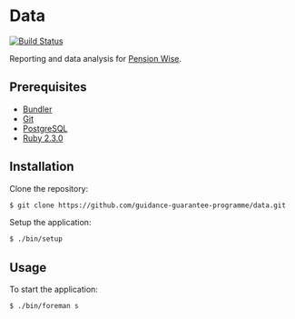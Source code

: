# Data

[![Build Status](https://travis-ci.org/guidance-guarantee-programme/data.svg)](https://travis-ci.org/guidance-guarantee-programme/data)

Reporting and data analysis for [Pension Wise].


## Prerequisites

* [Bundler]
* [Git]
* [PostgreSQL]
* [Ruby 2.3.0][Ruby]


## Installation

Clone the repository:

```sh
$ git clone https://github.com/guidance-guarantee-programme/data.git
```

Setup the application:

```sh
$ ./bin/setup
```


## Usage

To start the application:

```sh
$ ./bin/foreman s
```


[bundler]: http://bundler.io
[git]: https://git-scm.com
[pension wise]: https://www.pensionwise.gov.uk
[postgresql]: http://postgresql.org
[ruby]: https://www.ruby-lang.org
